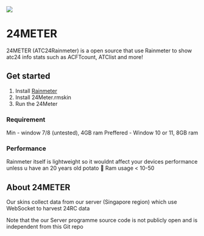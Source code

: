 <img src="https://cdn.discordapp.com/attachments/1370369618341789779/1407667849736097882/Untitled20_20250820175810.png?ex=68a6f058&is=68a59ed8&hm=fcbf1ce095617d34bd6e485db5eb1e1a262ec84891ed926135e9d1d713aa11aa&"  />

# 24METER
24METER (ATC24Rainmeter) is a open source that use Rainmeter to show atc24 info stats such as ACFTcount, ATClist and more!

## Get started

1. Install [Rainmeter](https://www.rainmeter.net/)
2. Install 24Meter.rmskin
3. Run the 24Meter

### Requirement

Min - window 7/8 (untested), 4GB ram
Preffered - Window 10 or 11, 8GB ram

### Performance

Rainmeter itself is lightweight so it wouldnt affect your devices performance unless u have an 20 years old potato 🥔 
Ram usage < 10-50

## About 24METER 

Our skins collect data from our server (Singapore region) which use WebSocket to harvest 24RC data

Note that the our Server programme source code is not publicly open and is independent from this Git repo